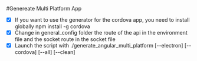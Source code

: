 #Genereate Multi Platform App
- [x] If you want to use the generator for the cordova app, you need to install globally npm install -g cordova
- [x] Change in general_config folder the route of the api in the environment file and the socket route in the socket file
- [x] Launch the script with ./generate_angular_multi_platform [--electron] [--cordova] [--all] [--clean]